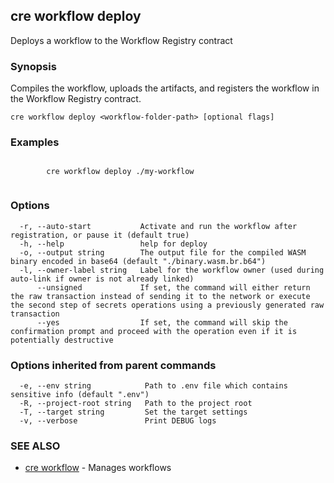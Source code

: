 ## cre workflow deploy

Deploys a workflow to the Workflow Registry contract

### Synopsis

Compiles the workflow, uploads the artifacts, and registers the workflow in the Workflow Registry contract.

```
cre workflow deploy <workflow-folder-path> [optional flags]
```

### Examples

```

		cre workflow deploy ./my-workflow
		
```

### Options

```
  -r, --auto-start           Activate and run the workflow after registration, or pause it (default true)
  -h, --help                 help for deploy
  -o, --output string        The output file for the compiled WASM binary encoded in base64 (default "./binary.wasm.br.b64")
  -l, --owner-label string   Label for the workflow owner (used during auto-link if owner is not already linked)
      --unsigned             If set, the command will either return the raw transaction instead of sending it to the network or execute the second step of secrets operations using a previously generated raw transaction
      --yes                  If set, the command will skip the confirmation prompt and proceed with the operation even if it is potentially destructive
```

### Options inherited from parent commands

```
  -e, --env string            Path to .env file which contains sensitive info (default ".env")
  -R, --project-root string   Path to the project root
  -T, --target string         Set the target settings
  -v, --verbose               Print DEBUG logs
```

### SEE ALSO

* [cre workflow](cre_workflow.md)	 - Manages workflows

